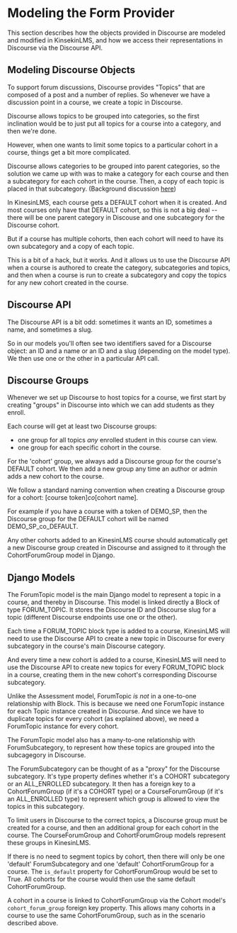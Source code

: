 Modeling the Form Provider
=======================================

This section describes how the objects provided in Discourse are modeled and modified in KinsekinLMS,
and how we access their representations in Discourse via the Discourse API.

Modeling Discourse Objects
-----------------------------

To support forum discussions, Discourse provides "Topics" that are composed of a post and a number of replies.
So whenever we have a discussion point in a course, we create a topic in Discourse.

Discourse allows topics to be grouped into categories, so the first inclination would be to just
put all topics for a course into a category, and then we're done.

However, when one wants to limit some topics to a particular cohort in a course, things get a bit more complicated.

Discourse allows categories to be grouped into parent categories, so the solution we came up with was
to make a category for each course and then a subcategory for each cohort in the course. Then, a copy
of each topic is placed in that subcategory. (Background
discussion [here](https://meta.discourse.org/t/how-to-structure-discourse-for-an-online-course/152572/11))

In KinesinLMS, each course gets a DEFAULT cohort when it is created. And most courses only have
that DEFAULT cohort, so this is not a big deal -- there will be one parent category in Discouse and one
subcategory for the Discourse cohort.

But if a course has multiple cohorts, then each cohort will need to have its own subcategory and a copy of
each topic.

This is a bit of a hack, but it works. And it allows us to use the Discourse API when a course is authored
to create the category, subcategories and topics, and then when a course is run to create a subcategory and
copy the topics for any new cohort created in the course.

Discourse API
-----------------------------

The Discourse API is a bit odd: sometimes it wants an ID, sometimes a name, and sometimes a slug.

So in our models you'll often see two identifiers saved for a Discourse object: an ID and a name or an ID and a slug
(depending on the model type). We then use one or the other in a particular API call.


Discourse Groups
-----------------------------

Whenever we set up Discourse to host topics for a course, we first start by creating "groups" in Discourse
into which we can add students as they enroll.

Each course will get at least two Discourse groups:

- one group for all topics *any* enrolled student in this course can view.
- one group for each specific cohort in the course.

For the 'cohort' group, we always add a Discourse group for the course's DEFAULT cohort. We then
add a new group any time an author or admin adds a new cohort to the course.

We follow a standard naming convention when creating a Discourse group for a cohort: [course token]_co_[cohort name].

For example if you have a course with a token of DEMO_SP, then the Discourse group for the DEFAULT cohort
will be named DEMO_SP_co_DEFAULT.

Any other cohorts added to an KinesinLMS course should automatically get a new Discourse group created in Discourse
and assigned to it through the CohortForumGroup model in Django.


Django Models
-----------------

The ForumTopic model is the main Django model to represent a topic in a course, and thereby in Discourse.
This model is linked directly a Block of type FORUM_TOPIC. It stores the Discourse ID and Discourse slug for
a topic (different Discourse endpoints use one or the other).

Each time a FORUM_TOPIC block type is added to a course, KinesinLMS will need to use the Discourse API to create
a new topic in Discourse for every subcategory in the course's main Discourse category.

And every time a new cohort is added to a course, KinesinLMS will need to use the Discourse API to create new
topics for every FORUM_TOPIC block in a course, creating them in the new cohort's corresponding Discourse subcategory.

Unlike the Assessment model, ForumTopic *is not* in a one-to-one relationship with Block. This is because
we need one ForumTopic instance for each Topic instance created in Discourse. And since we have to duplicate
topics for every cohort (as explained above), we need a ForumTopic instance for every cohort.

The ForumTopic model also has a many-to-one relationship with ForumSubcategory, to represent how these topics
are grouped into the subcagegory in Discourse.

The ForumSubcategory can be thought of as a "proxy" for the Discourse subcategory. It's type property defines
whether it's a COHORT subcategory or an ALL_ENROLLED subcategory. It then has a foreign key to a
CohortForumGroup (if it's a COHORT type) or a CourseForumGroup (if it's an ALL_ENROLLED type) to represent
which group is allowed to view the topics in this subcategory.

To limit users in Discourse to the correct topics, a Discourse group must be created for a course, and then
an additional group for each cohort in the course. The CourseForumGroup and CohortForumGroup models represent
these groups in KinesinLMS.

If there is no need to segment topics by cohort, then there will only be one 'default' ForumSubcategory and one
'default' CohortForumGroup for a course. The `is_default` property for CohortForumGroup would be set to True.
All cohorts for the course would then use the same default CohortForumGroup.

A cohort in a course is linked to CohortForumGroup via the Cohort model's `cohort_forum_group` foreign key property. 
This allows many cohorts in a course to use the same CohortForumGroup, such as in the scenario described above.
